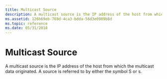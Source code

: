 ```yaml
---
title: Multicast Source
description: A multicast source is the IP address of the host from which the multicast data originated. A source is referred to by either the symbol S or s.
ms.assetid: 126b69eb-769d-4ca3-bdda-56d3e0989b8d
ms.topic: reference
ms.date: 05/31/2018
---
```


# Multicast Source

A multicast source is the IP address of the host from which the multicast data originated. A source is referred to by either the symbol S or s.

 

 




